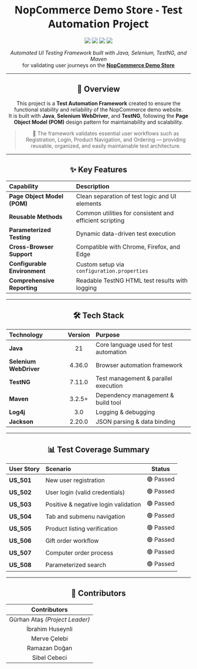 <h1 align="center" style="font-family: 'Segoe UI', sans-serif; font-weight: 700;">
  NopCommerce Demo Store - Test Automation Project
</h1>

<p align="center">
  <a href="#"><img src="https://img.shields.io/badge/Java-21-orange?style=for-the-badge&logo=openjdk&logoColor=white"></a>
  <a href="#"><img src="https://img.shields.io/badge/Selenium-4.36.0-brightgreen?style=for-the-badge&logo=selenium&logoColor=white"></a>
  <a href="#"><img src="https://img.shields.io/badge/TestNG-7.11.0-red?style=for-the-badge&logo=testng&logoColor=white"></a>
  <a href="#"><img src="https://img.shields.io/badge/Maven-3.2.5+-blue?style=for-the-badge&logo=apachemaven&logoColor=white"></a>
</p>

<p align="center">
  <i>Automated UI Testing Framework built with Java, Selenium, TestNG, and Maven</i><br>
  for validating user journeys on the 
  <a href="https://demo.nopcommerce.com/" target="_blank"><b>NopCommerce Demo Store</b></a>
</p>

---

<div align="center">

## 🧩 Overview

This project is a **Test Automation Framework** created to ensure the functional stability and reliability of the NopCommerce demo website.  
It is built with **Java**, **Selenium WebDriver**, and **TestNG**, following the **Page Object Model (POM)** design pattern for maintainability and scalability.

> 🧠 The framework validates essential user workflows such as Registration, Login, Product Navigation, and Ordering — providing reusable, organized, and easily maintainable test architecture.

---

## ✨ Key Features

| Capability | Description |
|:------------|:-------------|
| **Page Object Model (POM)** | Clean separation of test logic and UI elements |
| **Reusable Methods** | Common utilities for consistent and efficient scripting |
| **Parameterized Testing** | Dynamic data-driven test execution |
| **Cross-Browser Support** | Compatible with Chrome, Firefox, and Edge |
| **Configurable Environment** | Custom setup via `configuration.properties` |
| **Comprehensive Reporting** | Readable TestNG HTML test results with logging |

---

## 🛠️ Tech Stack

| Technology                   | Version | Purpose                                |
| :--------------------------- | :-----: | :------------------------------------- |
| **Java** | 21 | Core language used for test automation |
| **Selenium WebDriver** | 4.36.0 | Browser automation framework           |
| **TestNG** | 7.11.0 | Test management & parallel execution   |
| **Maven** | 3.2.5+ | Dependency management & build tool     |
| **Log4j** | 3.0 | Logging & debugging                    |
| **Jackson** | 2.20.0 | JSON parsing & data binding            |

---

## 📊 Test Coverage Summary

| User Story | Scenario                             |   Status  |
| :--------- | :----------------------------------- | :-------: |
| **US_501** | New user registration                | 🟢 Passed |
| **US_502** | User login (valid credentials)       | 🟢 Passed |
| **US_503** | Positive & negative login validation | 🟢 Passed |
| **US_504** | Tab and submenu navigation           | 🟢 Passed |
| **US_505** | Product listing verification         | 🟢 Passed |
| **US_506** | Gift order workflow                  | 🟢 Passed |
| **US_507** | Computer order process               | 🟢 Passed |
| **US_508** | Parameterized search                 | 🟢 Passed |

---

## 👥 Contributors

|          **Contributors**         |
| :-------------------------------: |
| Gürhan Ataş *(Project Leader)* |
| İbrahim Huseynli |
| Merve Çelebi |
| Ramazan Doğan |
| Sibel Cebeci |

</div>
